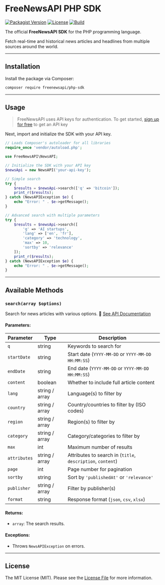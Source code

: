 # FreeNewsAPI PHP SDK

[![Packagist Version](https://img.shields.io/packagist/v/freenewsapi/php-sdk.svg?style=flat-square)](https://packagist.org/packages/freenewsapi/php-sdk)
[![License](https://img.shields.io/packagist/l/freenewsapi/php-sdk.svg?style=flat-square)](LICENSE)
[![Build](https://img.shields.io/badge/build-passing-brightgreen?style=flat-square)](https://github.com/FreeNews-API/php-sdk)

The official **FreeNewsAPI SDK** for the PHP programming language. 

Fetch real-time and historical news articles and headlines from multiple sources around the world.

---

## Installation

Install the package via Composer:

```bash
composer require freenewsapi/php-sdk
```

---

## Usage

> FreeNewsAPI uses API keys for authentication. To get started, <a href="https://freenewsapi.com/signup" target="_blank">sign up for free</a> to get an API key

Next, import and initialize the SDK with your API key. 

```php
// Loads Composer's autoloader for all libraries
require_once 'vendor/autoload.php';

use FreeNewsAPI\NewsAPI;

// Initialize the SDK with your API key
$newsApi = new NewsAPI('your-api-key');

// Simple search
try {
    $results = $newsApi->search(['q' => 'bitcoin']);
    print_r($results);
} catch (NewsAPIException $e) {
    echo "Error: " . $e->getMessage();
}

// Advanced search with multiple parameters
try {
    $results = $newsApi->search([
        'q' => 'AI startups',
        'lang' => ['en', 'fr'],
        'category' => 'technology',
        'max' => 10,
        'sortby' => 'relevance'
    ]);
    print_r($results);
} catch (NewsAPIException $e) {
    echo "Error: " . $e->getMessage();
}
```

---

## Available Methods

### `search(array $options)`

Search for news articles with various options. 🔗 [See API Documentation](https://freenewsapi.com/documentation#search-endpoint)  

#### Parameters:

| Parameter   | Type              | Description |
|-------------|-------------------|-------------|
| `q`         | string             | Keywords to search for |
| `startDate` | string  | Start date (`YYYY-MM-DD` or `YYYY-MM-DD HH:MM:SS`) |
| `endDate`   | string  | End date (`YYYY-MM-DD` or `YYYY-MM-DD HH:MM:SS`) |
| `content`   | boolean            | Whether to include full article content |
| `lang`      | string / array     | Language(s) to filter by |
| `country`   | string / array     | Country/countries to filter by (ISO codes) |
| `region`    | string / array     | Region(s) to filter by |
| `category`  | string / array     | Category/categories to filter by |
| `max`       | int                | Maximum number of results |
| `attributes`| string / array     | Attributes to search in (`title`, `description`, `content`) |
| `page`      | int                | Page number for pagination |
| `sortby`    | string             | Sort by `'publishedAt'` or `'relevance'` |
| `publisher` | string / array     | Filter by publisher(s) |
| `format`    | string             | Response format (`json`, `csv`, `xlsx`) |

#### Returns:

- `array`: The search results.

#### Exceptions:

- Throws `NewsAPIException` on errors.

---

## License

The MIT License (MIT). Please see the [License File](LICENSE) for more information.
